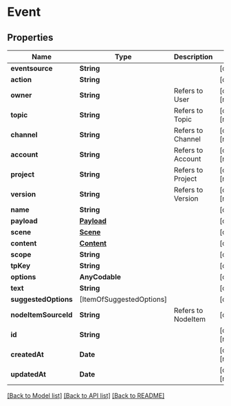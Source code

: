 # Event

## Properties
Name | Type | Description | Notes
------------ | ------------- | ------------- | -------------
**eventsource** | **String** |  | [optional] 
**action** | **String** |  | [optional] 
**owner** | **String** | Refers to User | [optional] [readonly] 
**topic** | **String** | Refers to Topic | [optional] [readonly] 
**channel** | **String** | Refers to Channel | [optional] [readonly] 
**account** | **String** | Refers to Account | [optional] [readonly] 
**project** | **String** | Refers to Project | [optional] [readonly] 
**version** | **String** | Refers to Version | [optional] [readonly] 
**name** | **String** |  | [optional] 
**payload** | [**Payload**](Payload.md) |  | [optional] 
**scene** | [**Scene**](Scene.md) |  | [optional] 
**content** | [**Content**](Content.md) |  | [optional] 
**scope** | **String** |  | [optional] 
**tpKey** | **String** |  | [optional] 
**options** | **AnyCodable** |  | [optional] 
**text** | **String** |  | [optional] 
**suggestedOptions** | [ItemOfSuggestedOptions] |  | [optional] 
**nodeItemSourceId** | **String** | Refers to NodeItem | [optional] 
**id** | **String** |  | [optional] [readonly] 
**createdAt** | **Date** |  | [optional] [readonly] 
**updatedAt** | **Date** |  | [optional] [readonly] 

[[Back to Model list]](../README.md#documentation-for-models) [[Back to API list]](../README.md#documentation-for-api-endpoints) [[Back to README]](../README.md)


